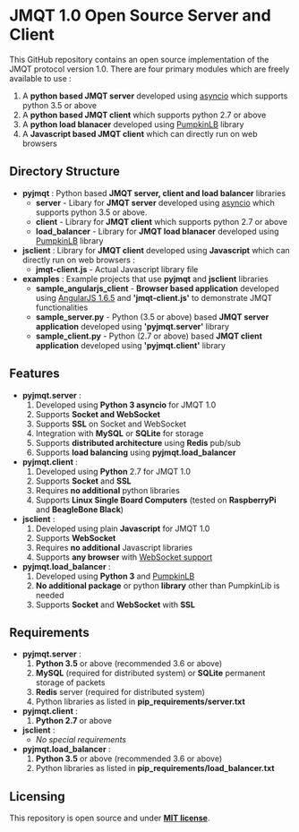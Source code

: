 # JMQT 1.0 Open Source Server and Client
This GitHub repository contains an open source implementation of the JMQT protocol version 1.0. There are four primary modules which are freely available to use :
1. A **python based JMQT server** developed using [asyncio](https://docs.python.org/3/library/asyncio.html) which supports python 3.5 or above
2. A **python based JMQT client** which supports python 2.7 or above
3. A **python load blanacer** developed using [PumpkinLB](https://github.com/kata198/PumpkinLB) library
4. A **Javascript based JMQT client** which can directly run on web browsers

## Directory Structure
- **pyjmqt** : Python based **JMQT server, client and load balancer** libraries
  - **server** - Libary for **JMQT server** developed using [asyncio](https://docs.python.org/3/library/asyncio.html) which supports python 3.5 or above.
  - **client** - Library for **JMQT client** which supports python 2.7 or above
  - **load_balancer** - Library for **JMQT load blanacer** developed using [PumpkinLB](https://github.com/kata198/PumpkinLB) library
 - **jsclient** : Library for **JMQT client** developed using **Javascript** which can directly run on web browsers :
    - **jmqt-client.js** - Actual Javascript library file
 - **examples** : Example projects that use **pyjmqt** and **jsclient** libraries
    - **sample_angularjs_client** - **Browser based application** developed using [AngularJS 1.6.5](https://angularjs.org/) and **'jmqt-client.js'** to demonstrate JMQT functionalities
    - **sample_server.py** - Python (3.5 or above) based **JMQT server application** developed using **'pyjmqt.server'** library
    - **sample_client.py** - Python (2.7 or above) based **JMQT client application** developed using **'pyjmqt.client'** library

## Features
- **pyjmqt.server** :
    1. Developed using **Python 3 asyncio** for JMQT 1.0
    2. Supports **Socket and WebSocket**
    3. Supports **SSL** on Socket and WebSocket
    4. Integration with **MySQL** or **SQLite** for storage
    5. Supports **distributed architecture** using **Redis** pub/sub
    6. Supports **load balancing** using **pyjmqt.load_balancer**
- **pyjmqt.client** :
    1. Developed using **Python** 2.7 for JMQT 1.0
    2. Supports **Socket** and **SSL**
    3. Requires **no additional** python libraries
    4. Supports **Linux Single Board Computers** (tested on **RaspberryPi** and **BeagleBone Black**)
- **jsclient** :
    1. Developed using plain **Javascript** for JMQT 1.0
    2. Supports **WebSocket**
    3. Requires **no additional** Javascript libraries
    4. Supports **any browser** with [WebSocket support](https://developer.mozilla.org/en-US/docs/Web/API/WebSockets_API)
- **pyjmqt.load_balancer** :
    1. Developed using **Python 3** and [PumpkinLB](https://github.com/kata198/PumpkinLB)
    2. **No additional package** or python **library** other than PumpkinLib is needed 
    3. Supports **Socket** and **WebSocket** with **SSL**

## Requirements
- **pyjmqt.server** :
    1. **Python 3.5** or above (recommended 3.6 or above)
    2. **MySQL** (required for distributed system) or **SQLite** permanent storage of packets
    3. **Redis** server (required for distributed system)
    4. Python libraries as listed in **pip_requirements/server.txt**
- **pyjmqt.client** :
    1. **Python 2.7** or above
- **jsclient** :
    - *No special requirements*
- **pyjmqt.load_balancer** :
    1. **Python 3.5** or above (recommended 3.6 or above)
    2. Python libraries as listed in **pip_requirements/load_balancer.txt**

## Licensing
This repository is open source and under **[MIT license](https://opensource.org/licenses/MIT)**.
